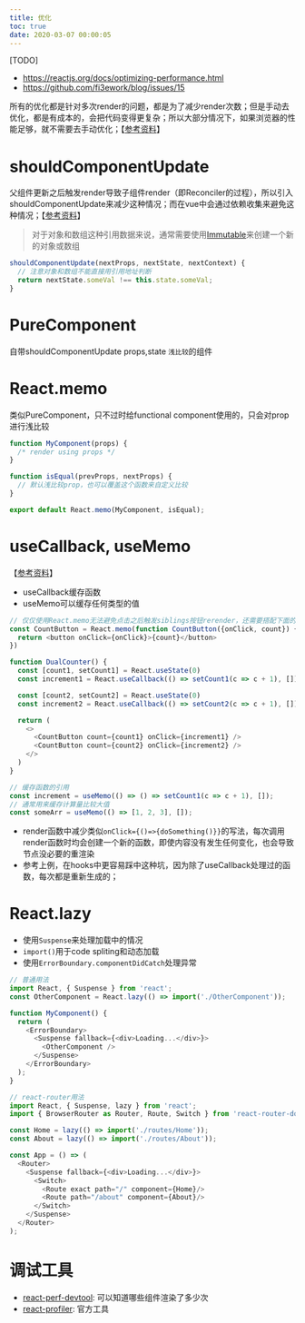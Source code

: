 ```yaml
---
title: 优化
toc: true
date: 2020-03-07 00:00:05
---
```


[TODO]
* https://reactjs.org/docs/optimizing-performance.html
* https://github.com/fi3ework/blog/issues/15


所有的优化都是针对多次render的问题，都是为了减少render次数；但是手动去优化，都是有成本的，会把代码变得更复杂；所以大部分情况下，如果浏览器的性能足够，就不需要去手动优化；【[参考资料](https://www.jianshu.com/p/c41bbbc20e65)】


# shouldComponentUpdate
父组件更新之后触发render导致子组件render（即Reconciler的过程），所以引入shouldComponentUpdate来减少这种情况；而在vue中会通过依赖收集来避免这种情况；【[参考资料](https://segmentfault.com/a/1190000016494335)】
> 对于对象和数组这种引用数据来说，通常需要使用[Immutable](/wiki/1.前端/z.框架_源码_原理/React/immutable.md)来创建一个新的对象或数组

```js
shouldComponentUpdate(nextProps, nextState, nextContext) {
  // 注意对象和数组不能直接用引用地址判断
  return nextState.someVal !== this.state.someVal;
}
```

# PureComponent
自带shouldComponentUpdate props,state `浅比较`的组件

# React.memo
类似PureComponent，只不过时给functional component使用的，只会对prop进行浅比较

```js
function MyComponent(props) {
  /* render using props */
}

function isEqual(prevProps, nextProps) {
  // 默认浅比较prop，也可以覆盖这个函数来自定义比较
}

export default React.memo(MyComponent, isEqual);
```


# useCallback, useMemo
【[参考资料](https://jancat.github.io/post/2019/translation-usememo-and-usecallback/)】
* useCallback缓存函数
* useMemo可以缓存任何类型的值
```js
// 仅仅使用React.memo无法避免点击之后触发siblings按钮rerender，还需要搭配下面的useCallback一起使用，避免每次都传入一个新的onClick函数给CountButton
const CountButton = React.memo(function CountButton({onClick, count}) {
  return <button onClick={onClick}>{count}</button>
})

function DualCounter() {
  const [count1, setCount1] = React.useState(0)
  const increment1 = React.useCallback(() => setCount1(c => c + 1), [])

  const [count2, setCount2] = React.useState(0)
  const increment2 = React.useCallback(() => setCount2(c => c + 1), [])

  return (
    <>
      <CountButton count={count1} onClick={increment1} />
      <CountButton count={count2} onClick={increment2} />
    </>
  )
}

// 缓存函数的引用
const increment = useMemo(() => () => setCount1(c => c + 1), []);
// 通常用来缓存计算量比较大值
const someArr = useMemo(() => [1, 2, 3], []);
```

* render函数中减少类似`onClick={()=>{doSomething()}}`的写法，每次调用render函数时均会创建一个新的函数，即使内容没有发生任何变化，也会导致节点没必要的重渲染
* 参考上例，在hooks中更容易踩中这种坑，因为除了useCallback处理过的函数，每次都是重新生成的；


# React.lazy
* 使用`Suspense`来处理加载中的情况
* `import()`用于code spliting和动态加载
* 使用`ErrorBoundary.componentDidCatch`处理异常
```js
// 普通用法
import React, { Suspense } from 'react';
const OtherComponent = React.lazy(() => import('./OtherComponent'));

function MyComponent() {
  return (
    <ErrorBoundary>
      <Suspense fallback={<div>Loading...</div>}>
        <OtherComponent />
      </Suspense>
    </ErrorBoundary>
  );
}
```

```js
// react-router用法
import React, { Suspense, lazy } from 'react';
import { BrowserRouter as Router, Route, Switch } from 'react-router-dom';

const Home = lazy(() => import('./routes/Home'));
const About = lazy(() => import('./routes/About'));

const App = () => (
  <Router>
    <Suspense fallback={<div>Loading...</div>}>
      <Switch>
        <Route exact path="/" component={Home}/>
        <Route path="/about" component={About}/>
      </Switch>
    </Suspense>
  </Router>
);
```


# 调试工具
* [react-perf-devtool](https://github.com/nitin42/react-perf-devtool): 可以知道哪些组件渲染了多少次
* [react-profiler](https://zh-hans.reactjs.org/blog/2018/09/10/introducing-the-react-profiler.html): 官方工具
